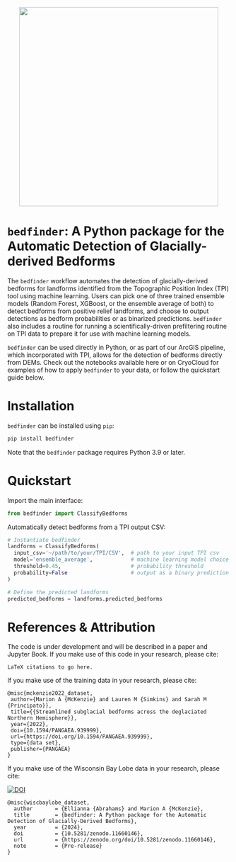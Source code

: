 <p align="center">
  <img width="450" src="https://github.com/elliesch/rf_bedform_mapping/blob/main/figs/logo.png"/>
</p>

# `bedfinder`: A Python package for the Automatic Detection of Glacially-derived Bedforms

The `bedfinder` workflow automates the detection of glacially-derived bedforms for landforms identified from the Topographic Position Index (TPI) tool using machine learning. Users can pick one of three trained ensemble models (Random Forest, XGBoost, or the ensemble average of both) to detect bedforms from positive relief landforms, and choose to output detections as bedform probabilities or as binarized predictions. `bedfinder` also includes a routine for running a scientifically-driven prefiltering routine on TPI data to prepare it for use with machine learning models.

`bedfinder` can be used directly in Python, or as part of our ArcGIS pipeline, which incorporated with TPI, allows for the detection of bedforms directly from DEMs. Check out the notebooks available here or on CryoCloud for examples of how to apply `bedfinder` to your data, or follow the quickstart guide below.

# Installation

`bedfinder` can be installed using `pip`:

```bash
pip install bedfinder
```

Note that the `bedfinder` package requires Python 3.9 or later.

# Quickstart

Import the main interface:

```python
from bedfinder import ClassifyBedforms
```

Automatically detect bedforms from a TPI output CSV:

```python
# Instantiate bedfinder
landforms = ClassifyBedforms(
  input_csv='~/path/to/your/TPI/CSV',  # path to your input TPI csv
  model='ensemble_average',            # machine learning model choice
  threshold=0.45,                      # probability threshold
  probability=False                    # output as a binary prediction
)

# Define the predicted landforms
predicted_bedforms = landforms.predicted_bedforms
```

# References & Attribution
The code is under development and will be described in a paper and Jupyter Book.
If you make use of this code in your research, please cite:
```
LaTeX citations to go here.
```

If you make use of the training data in your research, please cite:
```
@misc{mckenzie2022_dataset,
 author={Marion A {McKenzie} and Lauren M {Simkins} and Sarah M {Principato}},
 title={{Streamlined subglacial bedforms across the deglaciated Northern Hemisphere}},
 year={2022},
 doi={10.1594/PANGAEA.939999},
 url={https://doi.org/10.1594/PANGAEA.939999},
 type={data set},
 publisher={PANGAEA}
}
```

If you make use of the Wisconsin Bay Lobe data in your research, please cite:

[![DOI](https://zenodo.org/badge/768265366.svg)](https://zenodo.org/doi/10.5281/zenodo.11660146)
```
@misc{wiscbaylobe_dataset,
  author       = {Ellianna {Abrahams} and Marion A {McKenzie},
  title        = {bedfinder: A Python package for the Automatic Detection of Glacially-Derived Bedforms},
  year         = {2024},
  doi          = {10.5281/zenodo.11660146},
  url          = {https://zenodo.org/doi/10.5281/zenodo.11660146},
  note         = {Pre-release}
}
```

